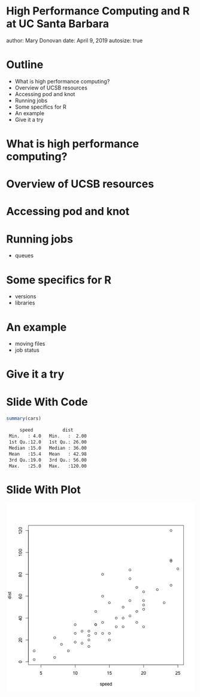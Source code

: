 High Performance Computing and R at UC Santa Barbara
========================================================
author: Mary Donovan
date: April 9, 2019
autosize: true

Outline
========================================================

- What is high performance computing?
- Overview of UCSB resources
- Accessing pod and knot
- Running jobs
- Some specifics for R
- An example
- Give it a try

What is high performance computing?
========================================================

Overview of UCSB resources
========================================================

Accessing pod and knot
========================================================

Running jobs
========================================================
  - queues

Some specifics for R
========================================================
  - versions
  - libraries

An example
========================================================
  - moving files
  - job status

Give it a try
========================================================

Slide With Code
========================================================


```r
summary(cars)
```

```
     speed           dist       
 Min.   : 4.0   Min.   :  2.00  
 1st Qu.:12.0   1st Qu.: 26.00  
 Median :15.0   Median : 36.00  
 Mean   :15.4   Mean   : 42.98  
 3rd Qu.:19.0   3rd Qu.: 56.00  
 Max.   :25.0   Max.   :120.00  
```

Slide With Plot
========================================================

![plot of chunk unnamed-chunk-2](R_on_HPC-figure/unnamed-chunk-2-1.png)
